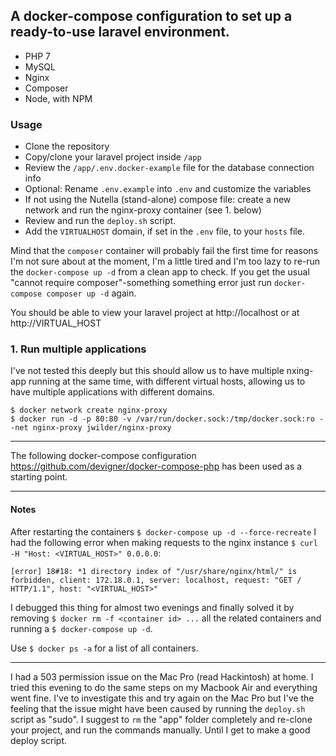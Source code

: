 ## A docker-compose configuration to set up a ready-to-use laravel environment.
- PHP 7
- MySQL
- Nginx
- Composer
- Node, with NPM

### Usage
- Clone the repository
- Copy/clone your laravel project inside `/app`
- Review the `/app/.env.docker-example` file for the database connection info
- Optional: Rename `.env.example` into `.env` and customize the variables
- If not using the Nutella (stand-alone) compose file: create a new network and run the nginx-proxy container (see 1. below)
- Review and run the `deploy.sh` script.
- Add the `VIRTUALHOST` domain, if set in the `.env` file, to your `hosts` file.

Mind that the `composer` container will probably fail the first time for reasons I'm not
sure about at the moment, I'm a little tired and I'm too lazy to re-run the `docker-compose up -d`
from a clean app to check. If you get the usual "cannot require composer"-something something
error just run `docker-compose composer up -d` again.

You should be able to view your laravel project at http://localhost or at http://VIRTUAL_HOST

### 1. Run multiple applications
I've not tested this deeply but this should allow us to have multiple nxing-app running at the
same time, with different virtual hosts, allowing us to have multiple applications with
different domains.

```
$ docker network create nginx-proxy
$ docker run -d -p 80:80 -v /var/run/docker.sock:/tmp/docker.sock:ro --net nginx-proxy jwilder/nginx-proxy
```

---

The following docker-compose configuration <https://github.com/devigner/docker-compose-php> has been used as a starting point.

---

#### Notes
After restarting the containers `$ docker-compose up -d --force-recreate` I had the following error when making requests to the nginx instance `$ curl -H "Host: <VIRTUAL_HOST>" 0.0.0.0`:
```
[error] 18#18: *1 directory index of "/usr/share/nginx/html/" is forbidden, client: 172.18.0.1, server: localhost, request: "GET / HTTP/1.1", host: "<VIRTUAL_HOST>"
```
I debugged this thing for almost two evenings and finally solved it by removing `$ docker rm -f <container id> ...` all the related containers and running a `$ docker-compose up -d`.

Use `$ docker ps -a` for a list of all containers.

---

I had a 503 permission issue on the Mac Pro (read Hackintosh) at home. I tried this evening to do the same steps on my Macbook Air and everything went fine.
I've to investigate this and try again on the Mac Pro but I've the feeling that the issue might have been caused by running the `deploy.sh` script as "sudo".
I suggest to `rm` the "app" folder completely and re-clone your project, and run the commands manually. Until I get to make a good deploy script.
